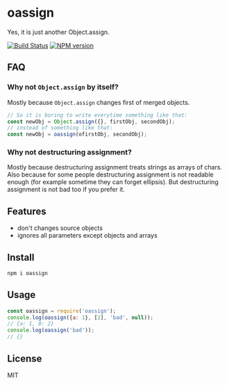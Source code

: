 # oassign

Yes, it is just another Object.assign.

[![Build Status][travis-image]][travis-url]
[![NPM version][npm-image]][npm-url]

## FAQ

### Why not `Object.assign` by itself?

Mostly because `Object.assign` changes first of merged objects. 

```js
// So it is boring to write everytime something like that:
const newObj = Object.assign({}, firstObj, secondObj);
// instead of something like that:
const newObj = oassign(ofirstObj, secondObj);
```

### Why not destructuring assignment?

Mostly because destructuring assignment treats strings as arrays of chars. Also because for some people destructuring assignment is not readable enough (for example sometime they can forget ellipsis). But destructuring assignment is not bad too if you prefer it.

## Features

* don't changes source objects
* ignores all parameters except objects and arrays

## Install

```bash
npm i oassign
```

## Usage

```js
const oassign = require('oassign');
console.log(oassign({a: 1}, [2], 'bad', null));
// {a: 1, 0: 2}
console.log(oassign('bad'));
// {}
```

## License

MIT

[npm-url]: https://npmjs.org/package/oassign
[npm-image]: https://badge.fury.io/js/oassign.svg
[travis-url]: https://travis-ci.org/astur/oassign
[travis-image]: https://travis-ci.org/astur/oassign.svg?branch=master